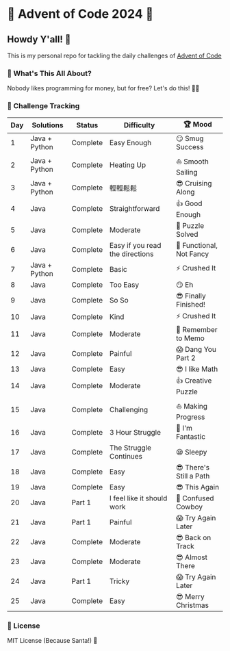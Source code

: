 # 🎄 Advent of Code 2024 🧊

## Howdy Y'all! 🎁

This is my personal repo for tackling the daily challenges of [Advent of Code](https://adventofcode.com/2024)

### 🌟 What's This All About?

Nobody likes programming for money, but for free? Let's do this! 💸🚀

### 🧩 Challenge Tracking
| Day | Solutions     | Status        | Difficulty  | 🏆 Mood              
|-----|---------------|---------------|-------------|-----------------------
| 1   | Java + Python | Complete      | Easy Enough | 😏 Smug Success      
| 2   | Java + Python | Complete      | Heating Up  | ⛵ Smooth Sailing
| 3   | Java + Python | Complete      | 輕輕鬆鬆     | 😎 Cruising Along 
| 4   | Java          | Complete      | Straightforward  | 👍 Good Enough
| 5   | Java          | Complete      | Moderate    | 🤷 Puzzle Solved
| 6   | Java          | Complete      | Easy if you read the directions     | 🔧 Functional, Not Fancy
| 7   | Java + Python | Complete      | Basic     | ⚡ Crushed It 
| 8   | Java          | Complete      | Too Easy  | 😏 Eh
| 9   | Java          | Complete      | So So     | 😎 Finally Finished!
| 10  | Java          | Complete      | Kind     | ⚡ Crushed It
| 11  | Java          | Complete      | Moderate     | 🤠 Remember to Memo 
| 12  | Java          | Complete      | Painful     | 😱 Dang You Part 2  
| 13  | Java          | Complete      | Easy        | 😎 I like Math 
| 14  | Java          | Complete      | Moderate     | 👍 Creative Puzzle 
| 15  | Java          | Complete      | Challenging     | ⛵ Making Progress
| 16  | Java          | Complete      | 3 Hour Struggle     | 🦄 I'm Fantastic
| 17  | Java          | Complete      | The Struggle Continues     | 😪 Sleepy
| 18  | Java          | Complete      | Easy     | 😎 There's Still a Path 
| 19  | Java          | Complete      | Easy     | 😎 This Again
| 20  | Java          | Part 1        | I feel like it should work     | 🤠 Confused Cowboy
| 21  | Java          | Part 1        | Painful     | 😱 Try Again Later
| 22  | Java          | Complete      | Moderate     | 😎 Back on Track
| 23  | Java          | Complete      | Moderate     | 😎 Almost There
| 24  | Java          | Part 1        | Tricky     | 😱 Try Again Later
| 25  | Java          | Complete      | Easy     | 😎 Merry Christmas

### 📜 License

MIT License (Because Santa!) 🎅
